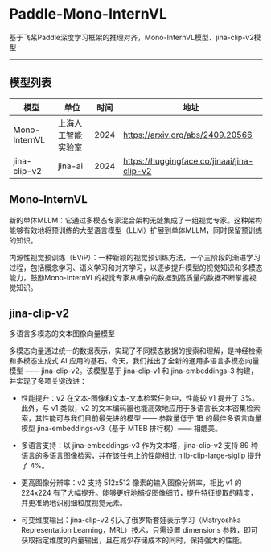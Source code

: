 # Paddle-Mono-InternVL
基于飞桨Paddle深度学习框架的推理对齐，Mono-InternVL模型、jina-clip-v2模型

------------------
## 模型列表

| 模型| 单位 | 时间 | 地址 |
| --- | --- | --- |  --- |
| Mono-InternVL | 上海人工智能实验室 | 2024 | https://arxiv.org/abs/2409.20566 |
| jina-clip-v2 | jina-ai | 2024 | https://huggingface.co/jinaai/jina-clip-v2 |


## Mono-InternVL


新的单体MLLM：它通过多模态专家混合架构无缝集成了一组视觉专家。这种架构能够有效地将预训练的大型语言模型（LLM）扩展到单体MLLM，同时保留预训练的知识。

内源性视觉预训练（EViP）：一种新颖的视觉预训练方法，一个三阶段的渐进学习过程，包括概念学习、语义学习和对齐学习，以逐步提升模型的视觉知识和多模态能力，鼓励Mono-InternVL的视觉专家从嘈杂的数据到高质量的数据不断掌握视觉知识。


## jina-clip-v2

多语言多模态的文本图像向量模型

多模态向量通过统一的数据表示，实现了不同模态数据的搜索和理解，是神经检索和多模态生成式 AI 应用的基石。今天，我们推出了全新的通用多语言多模态向量模型 —— jina-clip-v2。该模型基于 jina-clip-v1 和 jina-embeddings-3 构建，并实现了多项关键改进：

- 性能提升：v2 在文本-图像和文本-文本检索任务中，性能较 v1 提升了 3%。此外，与 v1 类似，v2 的文本编码器也能高效地应用于多语言长文本密集检索索，其性能可与我们目前最先进的模型 —— 参数量低于 1B 的最佳多语言向量模型 jina-embeddings-v3（基于 MTEB 排行榜）—— 相媲美。

- 多语言支持：以 jina-embeddings-v3 作为文本塔，jina-clip-v2 支持 89 种语言的多语言图像检索，并在该任务上的性能相比 nllb-clip-large-siglip 提升了 4%。

- 更高图像分辨率：v2 支持 512x512 像素的输入图像分辨率，相比 v1 的 224x224 有了大幅提升。能够更好地捕捉图像细节，提升特征提取的精度，并更准确地识别细粒度视觉元素。

- 可变维度输出：jina-clip-v2 引入了俄罗斯套娃表示学习（Matryoshka Representation Learning，MRL）技术，只需设置 dimensions 参数，即可获取指定维度的向量输出，且在减少存储成本的同时，保持强大的性能。
